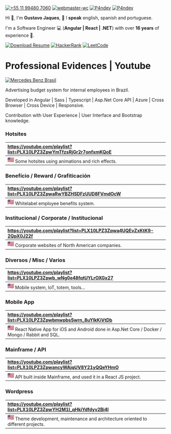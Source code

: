 [![+55 11 99480 7060](https://img.shields.io/badge/WhatsApp-000000?style=for-the-badge&logo=whatsapp&logoColor=white)](https://web.whatsapp.com/send?phone=5511994807060)
[![webmaster-wc](https://img.shields.io/badge/Skype-000000.svg?style=for-the-badge&logo=Skype&logoColor=white)](https://join.skype.com/invite/ubuGDMyRNSXx)
[![P4ndev](https://img.shields.io/badge/Facebook-000000.svg?style=for-the-badge&logo=Facebook&logoColor=white)](https://www.facebook.com/p4ndev)
[![P4ndev](https://img.shields.io/badge/Linkedin-000000.svg?style=for-the-badge&logo=Linkedin&logoColor=white)](https://www.linkedin.com/in/p4ndev)

Hi 👋, I'm **Gustavo Jaques**, 💬 I **speak** english, spanish and portuguese.

I'm a Software Engineer 💻 (**Angular | React | .NET**) with over **16 years** of experience 💼.

[![Download Resume](https://img.shields.io/badge/Download%20Resume-000000.svg?style=for-the-badge)](https://github.com/p4ndev/p4ndev/raw/main/gustavo_jaques_resume.pdf)
[![HackerRank](https://img.shields.io/badge/HackerRank-000000.svg?style=for-the-badge)](https://www.hackerrank.com/worldcellos)
[![LeetCode](https://img.shields.io/badge/LeetCode-000000.svg?style=for-the-badge)](https://leetcode.com/worldcellos)


































# Professional Evidences | Youtube

[![Mercedes Benz Brasil](https://img.shields.io/badge/Mercedes%20Benz%20Brasil-000000.svg?style=for-the-badge&logo=Youtube&logoColor=white)](https://youtube.com/playlist?list=PLX10LPZ3ZpwYaQexAcBhFwHey8_7DwEcs)

Advertising budget system for internal employees in Brazil.

Developed in Angular | Sass | Typescript | Asp.Net Core API | Azure | Cross Browser | Cross Device | Responsive.

Contribution with User Experience | User Interface and Bootstrap knowledge.







### Hotsites
| https://youtube.com/playlist?list=PLX10LPZ3ZpwYmTfzsRjGr2r7onfxmKQoE |
|:---------------------|
| ![en](https://github.com/p4ndev/p4ndev/raw/main/flags/en.png) Some hotsites using animations and rich effects. |

### Benefício / Reward / Grafiticación
| https://youtube.com/playlist?list=PLX10LPZ3ZpwaRwYBZHSDFzUUD8FVmdOcW |
|:---------------------|
| ![en](https://github.com/p4ndev/p4ndev/raw/main/flags/en.png) Whitelabel employee benefits system. |

### Institucional / Corporate / Institucional
| https://youtube.com/playlist?list=PLX10LPZ3Zpwa4UQEvZxKtK9-2QpX0J22f |
|:---------------------|
| ![en](https://github.com/p4ndev/p4ndev/raw/main/flags/en.png) Corporate websites of North American companies. |

### Diversos / Misc / Varios
| https://youtube.com/playlist?list=PLX10LPZ3Zpwb_wNg0e48fqtUYLrOXGx27 |
|:---------------------|
| ![en](https://github.com/p4ndev/p4ndev/raw/main/flags/en.png) Mobile system, IoT, totem, tools... |

### Mobile App
| https://youtube.com/playlist?list=PLX10LPZ3ZpwbmwpbsSwrn_8uYlkKiVtDb |
|:---------------------|
| ![en](https://github.com/p4ndev/p4ndev/raw/main/flags/en.png) React Native App for iOS and Android done in Asp.Net Core / Docker / Mongo / Rabbit and SQL. |

### Mainframe / API
| https://youtube.com/playlist?list=PLX10LPZ3ZpwancyWAjqUV8Y21yQQeYHmO |
|:---------------------|
| ![en](https://github.com/p4ndev/p4ndev/raw/main/flags/en.png) API built inside Mainframe, and used it in a React JS project. |

### Wordpress
| https://youtube.com/playlist?list=PLX10LPZ3ZpwYH2M1l_qHkiYdfdyv2Bi4I |
|:---------------------|
| ![en](https://github.com/p4ndev/p4ndev/raw/main/flags/en.png) Theme development, maintenance and architecture oriented to different projects. |
